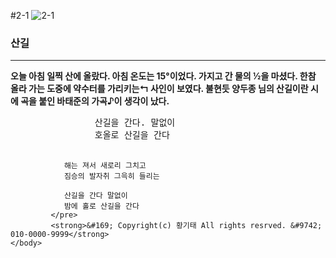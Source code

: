 #2-1 
![2-1](https://github.com/kyksc/Web23/assets/144462053/18cf627c-27e4-4425-ae8b-2e364ea89d3f)

<!DOCTYPE html>
<html>
    <head>
        <meta charset="UTP=8">
        <title> 산길 </title>
    </head>
    <body>
        <h3>산길</h3>
        <hr>
        <p><strong>오늘 아침 일찍 산에 올랐다. 아침 온도는 15&#176;이었다. 가지고 간 물의 &#189;을 마셨다. 한참 올라 가는 도중에 약수터를 가리키는&#8624; 사인이 보였다.
             불현듯 양두종 님의 산길이란 시에 곡을 붙인 바태준의 가곡&#9834;이 생각이 났다.</strong></p>
             <pre>
                산길을 간다. 말없이
                호올로 산길을 간다
        
                해는 져서 새로리 그치고
                짐승의 발자취 그윽히 들리는
        
                산길을 간다 말없이
                밤에 홀로 산길을 간다
             </pre>
             <strong>&#169; Copyright(c) 황기태 All rights resrved. &#9742; 010-0000-9999</strong>
    </body>
</html>

